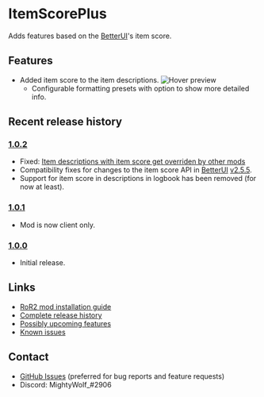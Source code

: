# ItemScorePlus

Adds features based on the [BetterUI](https://thunderstore.io/package/XoXFaby/BetterUI/)'s item score.

## Features

* Added item score to the item descriptions.
  ![Hover preview](https://i.imgur.com/w97NO38.png)
  * Configurable formatting presets with option to show more detailed info.

## Recent release history

### [1.0.2](https://github.com/MightyW0lf/ItemScorePlus/releases/tag/v1.0.2)

* Fixed: [Item descriptions with item score get overriden by other mods](https://github.com/MightyW0lf/ItemScorePlus/issues/1)
* Compatibility fixes for changes to the item score API in [BetterUI](https://thunderstore.io/package/XoXFaby/BetterUI/) [v2.5.5](https://github.com/xoxfaby/BetterUI/releases/tag/v2.5.5).
* Support for item score in descriptions in logbook has been removed (for now at least).

### [1.0.1](https://github.com/MightyW0lf/ItemScorePlus/releases/tag/v1.0.1)

* Mod is now client only.
### [1.0.0](https://github.com/MightyW0lf/ItemScorePlus/releases/tag/v1.0.0)

* Initial release.

## Links

* [RoR2 mod installation guide](https://github.com/risk-of-thunder/R2Wiki/wiki/Beginner's-Guide-for-Modding-Risk-of-Rain-2#Mod-Manager)
* [Complete release history](https://github.com/MightyW0lf/ItemScorePlus/releases)
* [Possibly upcoming features](https://github.com/MightyW0lf/ItemScorePlus/issues?q=is%3Aissue+is%3Aopen+label%3Aenhancement)
* [Known issues](https://github.com/MightyW0lf/ItemScorePlus/issues?q=is%3Aissue+is%3Aopen+label%3Abug)

## Contact

* [GitHub Issues](https://github.com/MightyW0lf/ItemScorePlus/issues) (preferred for bug reports and feature requests)
* Discord: MightyWolf_#2906
